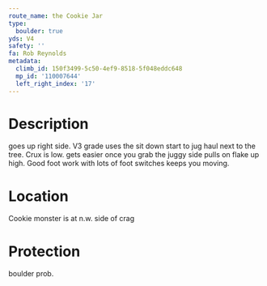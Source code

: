 ```yaml
---
route_name: the Cookie Jar
type:
  boulder: true
yds: V4
safety: ''
fa: Rob Reynolds
metadata:
  climb_id: 150f3499-5c50-4ef9-8518-5f048eddc648
  mp_id: '110007644'
  left_right_index: '17'
---
```

# Description
goes up right side. V3 grade uses the sit down start to jug haul next to the tree. Crux is low. gets easier once you grab the juggy side pulls on flake up high. Good foot work with lots of foot switches keeps you moving.

# Location
Cookie monster is at n.w. side of crag

# Protection
boulder prob.
